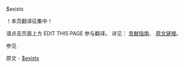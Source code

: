 $exists

 ！本页翻译征集中！

请点击页面上方 EDIT THIS PAGE 参与翻译。
详见：
[贡献指南]( https://github.com/JinMuInfo/MongoDB-Manual-zh/blob/master/CONTRIBUTING.md )、
[原文链接](  https://docs.mongodb.com/manual/reference/operator/query/exists/  )。

 参见

原文 - [$exists]( https://docs.mongodb.com/manual/reference/operator/query/exists/ )

